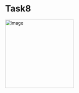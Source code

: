# Task8
<img width="221" alt="image" src="https://user-images.githubusercontent.com/119172109/208925301-15cc230d-d5aa-4c83-8166-e2dcd647f76c.png">
